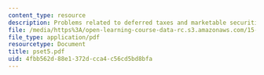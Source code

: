 ```yaml
---
content_type: resource
description: Problems related to deferred taxes and marketable securities.
file: /media/https%3A/open-learning-course-data-rc.s3.amazonaws.com/15-511-financial-accounting-summer-2004/4fbb562d88e1372dcca4c56cd5bd8bfa_pset5.pdf
file_type: application/pdf
resourcetype: Document
title: pset5.pdf
uid: 4fbb562d-88e1-372d-cca4-c56cd5bd8bfa
---
```

